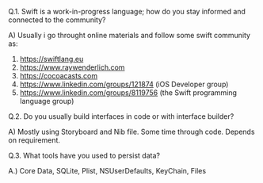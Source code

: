 Q.1. Swift is a work-in-progress language; how do you stay informed and connected to the community?

A) Usually i go throught online materials and follow some swift community as:
   1. https://swiftlang.eu
   2. https://www.raywenderlich.com
   3. https://cocoacasts.com
   4. https://www.linkedin.com/groups/121874 (iOS Developer group)
   5. https://www.linkedin.com/groups/8119756 (the Swift programming language group)

Q.2. Do you usually build interfaces in code or with interface builder?

A) Mostly using Storyboard and Nib file. Some time through code. Depends on requirement.

Q.3. What tools have you used to persist data?

A.) Core Data, SQLite, Plist, NSUserDefaults, KeyChain, Files
